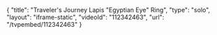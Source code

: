 {
    "title": "Traveler's Journey Lapis \"Egyptian Eye\" Ring",
    "type": "solo",
    "layout": "iframe-static",
    "videoId": "112342463",
    "url": "\/tvpembed\/112342463"
}